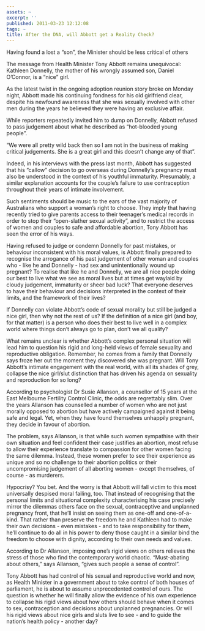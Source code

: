 ```yaml
---
assets: ~
excerpt: ''
published: 2011-03-23 12:12:08
tags: ~
title: After the DNA, will Abbott get a Reality Check?
---
```

Having found a lost a “son”, the Minister should be less critical of
others

The message from Health Minister Tony Abbott remains unequivocal:
Kathleen Donnelly, the mother of his wrongly assumed son, Daniel
O’Connor, is a “nice” girl.

As the latest twist in the ongoing adoption reunion story broke on
Monday night, Abbott made his continuing fondness for his old girlfriend
clear, despite his newfound awareness that she was sexually involved
with other men during the years he believed they were having an
exclusive affair.

While reporters repeatedly invited him to dump on Donnelly, Abbott
refused to pass judgement about what he described as “hot-blooded young
people”.

“We were all pretty wild back then so I am not in the business of making
critical judgements. She is a great girl and this doesn’t change any of
that”.

Indeed, in his interviews with the press last month, Abbott has
suggested that his “callow” decision to go overseas during Donnelly’s
pregnancy must also be understood in the context of his youthful
immaturity. Presumably, a similar explanation accounts for the couple’s
failure to use contraception throughout their years of intimate
involvement.

Such sentiments should be music to the ears of the vast majority of
Australians who support a woman’s right to choose. They imply that
having recently tried to give parents access to their teenager’s medical
records in order to stop their “open-slather sexual activity”, and to
restrict the access of women and couples to safe and affordable
abortion, Tony Abbott has seen the error of his ways.

Having refused to judge or condemn Donnelly for past mistakes, or
behaviour inconsistent with his moral values, is Abbott finally prepared
to recognise the arrogance of his past judgement of other woman and
couples who - like he and Donnelly - had sex and unintentionally wound
up pregnant? To realise that like he and Donnelly, we are all nice
people doing our best to live what we see as moral lives but at times
get waylaid by cloudy judgement, immaturity or sheer bad luck? That
everyone deserves to have their behaviour and decisions interpreted in
the context of their limits, and the framework of their lives?

If Donnelly can violate Abbott’s code of sexual morality but still be
judged a nice girl, then why not the rest of us? If the definition of a
nice girl (and boy, for that matter) is a person who does their best to
live well in a complex world where things don’t always go to plan, don’t
we all qualify?

What remains unclear is whether Abbott’s complex personal situation will
lead him to question his rigid and long-held views of female sexuality
and reproductive obligation. Remember, he comes from a family that
Donnelly says froze her out the moment they discovered she was pregnant.
Will Tony Abbott’s intimate engagement with the real world, with all its
shades of grey, collapse the nice girl/slut distinction that has driven
his agenda on sexuality and reproduction for so long?

According to psychologist Dr Susie Allanson, a counsellor of 15 years at
the East Melbourne Fertility Control Clinic, the odds are regrettably
slim. Over the years Allanson has counselled a number of women who are
not just morally opposed to abortion but have actively campaigned
against it being safe and legal. Yet, when they have found themselves
unhappily pregnant, they decide in favour of abortion.

The problem, says Allanson, is that while such women sympathise with
their own situation and feel confident their case justifies an abortion,
most refuse to allow their experience translate to compassion for other
women facing the same dilemma. Instead, these women prefer to see their
experience as unique and so no challenge to their abortion politics or
their uncompromising judgement of all aborting women - except
themselves, of course - as murderers.

Hypocrisy? You bet. And the worry is that Abbott will fall victim to
this most universally despised moral failing, too. That instead of
recognising that the personal limits and situational complexity
characterising his case precisely mirror the dilemmas others face on the
sexual, contraceptive and unplanned pregnancy front, that he’ll insist
on seeing them as one-off and one-of-a-kind. That rather than preserve
the freedom he and Kathleen had to make their own decisions - even
mistakes - and to take responsibility for them, he’ll continue to do all
in his power to deny those caught in a similar bind the freedom to
choose with dignity, according to their own needs and values.

According to Dr Allanson, imposing one’s rigid views on others relieves
the stress of those who find the contemporary world chaotic.
“Must-abating about others,” says Allanson, “gives such people a sense
of control”.

Tony Abbott has had control of his sexual and reproductive world and
now, as Health Minister in a government about to take control of both
houses of parliament, he is about to assume unprecedented control of
ours. The question is whether he will finally allow the evidence of his
own experience to collapse his rigid views about how others should
behave when it comes to sex, contraception and decisions about unplanned
pregnancies. Or will his rigid views about nice girls and sluts live to
see - and to guide the nation’s health policy - another day?